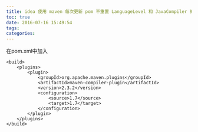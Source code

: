 ```yaml
---
title: idea 使用 maven 每次更新 pom 不重置 LanguageLevel 和 JavaCompiler 的办法
toc: true
date: 2016-07-16 15:49:54
tags:
categories:
---
```



在pom.xml中加入

	<build>
	    <plugins>
	        <plugin>
	            <groupId>org.apache.maven.plugins</groupId>
	            <artifactId>maven-compiler-plugin</artifactId>
	            <version>2.3.2</version>
	            <configuration>
	                <source>1.7</source>
	                <target>1.7</target>
	            </configuration>
	        </plugin>
	    </plugins>
	</build>
